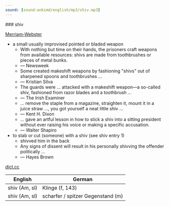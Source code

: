 ```yaml
---
sound: [sound:ankimd/english/mp3/shiv.mp3]
---
```


\### shiv

[Merriam-Webster](https://www.merriam-webster.com/dictionary/shiv)

- a small usually improvised pointed or bladed weapon
    - With nothing but time on their hands, the prisoners craft weapons from available resources: shivs are made from toothbrushes or pieces of metal bunks.
    - — Newsweek
    - Some created makeshift weapons by fashioning "shivs" out of sharpened spoons and toothbrushes …
    - — Kristian Silva
    - The guards were … attacked with a makeshift weapon—a so-called shiv, fashioned from razor blades and a toothbrush …
    - — The Irish Examiner
    - … remove the staple from a magazine, straighten it, mount it in a juice straw …, you got yourself a neat little shiv …
    - — Kent H. Dixon
    - … gave an artful lesson in how to stick a shiv into a sitting president without ever raising his voice or making a specific accusation.
    - — Walter Shapiro
- to stab or cut (someone) with a shiv (see shiv entry 1)
    - shivved him in the back
    - Any signs of dissent will result in his personally shivving the offender politically …
    - — Hayes Brown

[dict.cc](https://www.dict.cc/shiv)

| English        | German       |
| -------------- | ------------ |
| shiv (Am, sl) | Klinge (f, 143) |
| shiv (Am, sl) | scharfer / spitzer Gegenstand (m) |
